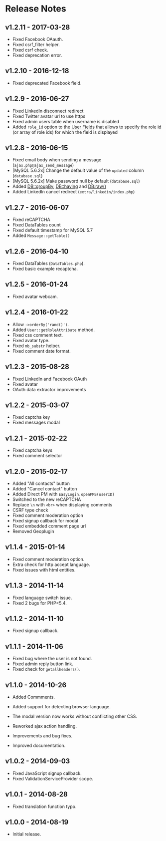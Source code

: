 # Release Notes

## v1.2.11 - 2017-03-28

- Fixed Facebook OAauth.
- Fixed csrf_filter helper.
- Fixed csrf check.
- Fixed deprecation error.

## v1.2.10 - 2016-12-18

- Fixed deprecated Facebook field.

## v1.2.9 - 2016-06-27

- Fixed LinkedIn disconnect redirect
- Fixed Twitter avatar url to use https
- Fixed admin users table when username is disabled
- Added `role_id` option to the [User Fields](userfields.md) that allows to specify the role id (or array of role ids) for which the field is displayed

## v1.2.8 - 2016-06-15

- Fixed email body when sending a message (`ajax.php@ajax_send_message`)
- [MySQL 5.6.2x] Change the default value of the `updated` column (`database.sql`)
- [MySQL 5.6.2x] Make password null by default (`database.sql`)
- Added [DB::groupBy](queries.md#order-by,-group-by,-and-having), [DB::having](queries.md#order-by,-group-by,-and-having) and [DB:raw()](queries.md#raw-expressions)
- Added LinkedIn cancel redirect (`extra/linkedin/index.php`)

## v1.2.7 - 2016-06-07

- Fixed reCAPTCHA
- Fixed DataTables count
- Fixed default timestamp for MySQL 5.7
- Added `Message::getTable()`

## v1.2.6 - 2016-04-10

- Fixed DataTables (`DataTables.php`).
- Fixed basic example recaptcha.

## v1.2.5 - 2016-01-24

- Fixed avatar webcam.

## v1.2.4 - 2016-01-22

- Allow `->orderBy('rand()')`.
- Added `User::getRoleAttribute` method.
- Fixed css comment text.
- Fixed avatar type.
- Fixed `mb_substr` helper.
- Fixed comment date format.

## v1.2.3 - 2015-08-28

- Fixed LinkedIn and Facebook OAuth
- Fixed avatar
- OAuth data extractor improvements

## v1.2.2 - 2015-03-07

- Fixed captcha key
- Fixed messages modal

## v1.2.1 - 2015-02-22

- Fixed captcha keys
- Fixed comment selector

## v1.2.0 - 2015-02-17

- Added "All contacts" button
- Added "Cancel contact" button
- Added Direct PM with `EasyLogin.openPMS(userID)`
- Switched to the new reCAPTCHA
- Replace `\n` with `<br>` when displaying comments
- CSRF type check
- Fixed comment moderation option
- Fixed signup callback for modal
- Fixed embedded comment page url
- Removed Geoplugin

## v1.1.4 - 2015-01-14

- Fixed comment moderation option.
- Extra check for http accept language.
- Fixed issues with html entities.

## v1.1.3 - 2014-11-14

- Fixed language switch issue.
- Fixed 2 bugs for PHP<5.4.

## v1.1.2 - 2014-11-10

- Fixed signup callback.

## v1.1.1 - 2014-11-06

- Fixed bug where the user is not found.
- Fixed admin reply button link.
- Fixed check for `getallheaders()`.

## v1.1.0 - 2014-10-26

- Added Commments.
- Added support for detecting browser language.
- The modal version now works without conflicting other CSS.

- Reworked ajax action handling.
- Improvements and bug fixes.
- Improved documentation.

## v1.0.2 - 2014-09-03

- Fixed JavaScript signup callback.
- Fixed ValidationServiceProvider scope.

## v1.0.1 - 2014-08-28

- Fixed translation function typo.

## v1.0.0 - 2014-08-19

- Initial release.

